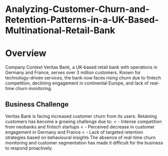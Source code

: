 # Analyzing-Customer-Churn-and-Retention-Patterns-in-a-UK-Based-Multinational-Retail-Bank

# Overview 

Company Context Veritas Bank, a UK-based retail bank with operations in Germany and France, serves over 3 million customers. Known for technology-driven services, the bank now faces rising churn due to fintech competition, declining engagement in continental Europe, and lack of real-time churn monitoring.

## Business Challenge 

Veritas Bank is facing increased customer churn from its users. Retaining customers has become a growing challenge due to:
< - Intense competition from neobanks and fintech startups
< - Perceived decrease in customer engagement in Germany and France
< - Lack of targeted retention strategies based on behavioural insights
The absence of real-time churn monitoring and customer segmentation has made it difficult for the business to respond
proactively.
